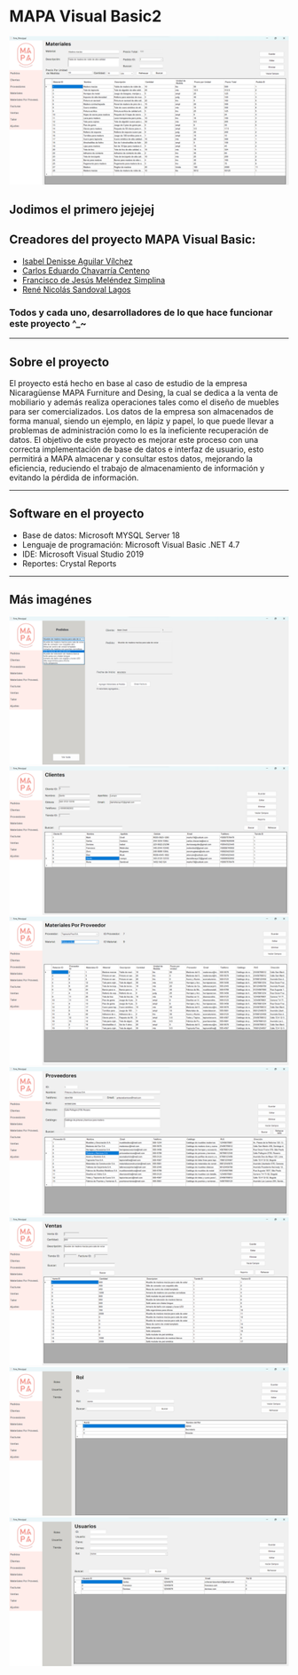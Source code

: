 # MAPA Visual Basic2

![MAPA_Materiales](https://github.com/EdCenten0/Imgs/blob/master/MAPA%20Visual%20Studio/MAPA%20MATERIALES.png)

 Jodimos el primero jejejej
---
## Creadores del proyecto MAPA Visual Basic:
- [Isabel Denisse Aguilar Vílchez](https://github.com/denisseaguilar "Isabel Denisse Aguilar Vilchez")
- [Carlos Eduardo Chavarría Centeno](https://github.com/EdCenten0 "Carlos Eduardo Chavarria Centeno")
- [Francisco de Jesús Meléndez Simplina](https://github.com/FranciscoMelen10 "Francisco de Jesús Meléndez Simplina")
- [René Nicolás Sandoval Lagos](https://github.com/Rene-Sandoval "René Nicolás Sandoval Lagos")

### Todos y cada uno, desarrolladores de lo que hace funcionar este proyecto ^_~
----
## Sobre el proyecto

El proyecto está hecho en base al caso de estudio de la empresa Nicaragüense MAPA Furniture and Desing, la cual se dedica a la venta de mobiliario y además realiza operaciones tales como el diseño de muebles para ser comercializados. Los datos de la empresa son almacenados de forma manual, siendo un ejemplo, en lápiz y papel, lo que puede llevar a problemas de administración como lo es la ineficiente recuperación de datos. El objetivo de este proyecto es mejorar este proceso con una correcta implementación de base de datos e interfaz de usuario, esto permitirá a MAPA almacenar y consultar estos datos, mejorando la eficiencia, reduciendo el trabajo de almacenamiento de información y evitando la pérdida de información.

----
## Software en el proyecto
- Base de datos: Microsoft MYSQL Server 18
- Lenguaje de programación: Microsoft Visual Basic .NET 4.7
- IDE: Microsoft Visual Studio 2019
- Reportes: Crystal Reports

----
## Más imagénes
![MAPA_Vista_Previa_Pedidos](https://github.com/EdCenten0/Imgs/blob/master/MAPA%20Visual%20Studio/MAPA%20VISTA%20PREVIA%20PEDIDOS.png)
![MAPA_Clientes](https://github.com/EdCenten0/Imgs/blob/master/MAPA%20Visual%20Studio/MAPA%20CLIENTES.png)
![MAPA_Materiales_Por_Proveedor](https://github.com/EdCenten0/Imgs/blob/master/MAPA%20Visual%20Studio/MAPA%20MATERIALES%20POR%20PROVEEDOR.png)
![MAPA_Proveedores](https://github.com/EdCenten0/Imgs/blob/master/MAPA%20Visual%20Studio/MAPA%20PROVEEDORES.png)
![MAPA_Ventas](https://github.com/EdCenten0/Imgs/blob/master/MAPA%20Visual%20Studio/MAPA%20VENTAS.png)
![MAPA_Roles](https://github.com/EdCenten0/Imgs/blob/master/MAPA%20Visual%20Studio/MAPA%20ROLES.png)
![MAPA_Usuarios](https://github.com/EdCenten0/Imgs/blob/master/MAPA%20Visual%20Studio/MAPA%20USUARIOS.png)


